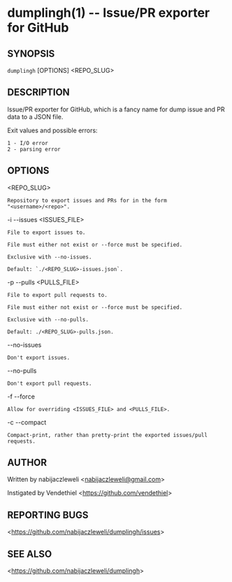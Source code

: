 dumplingh(1) -- Issue/PR exporter for GitHub
============================================

## SYNOPSIS

`dumplingh` [OPTIONS] <REPO_SLUG>

## DESCRIPTION

Issue/PR exporter for GitHub, which is a fancy name for dump issue and
PR data to a JSON file.

Exit values and possible errors:

    1 - I/O error
    2 - parsing error

## OPTIONS

  <REPO_SLUG>

    Repository to export issues and PRs for in the form
    "<username>/<repo>".

  -i --issues <ISSUES_FILE>

    File to export issues to.

    File must either not exist or --force must be specified.

    Exclusive with --no-issues.

    Default: `./<REPO_SLUG>-issues.json`.

  -p --pulls <PULLS_FILE>

    File to export pull requests to.

    File must either not exist or --force must be specified.

    Exclusive with --no-pulls.

    Default: ./<REPO_SLUG>-pulls.json.

  --no-issues

    Don't export issues.

  --no-pulls

    Don't export pull requests.

  -f --force

    Allow for overriding <ISSUES_FILE> and <PULLS_FILE>.

  -c --compact

    Compact-print, rather than pretty-print the exported issues/pull requests.

## AUTHOR

Written by nabijaczleweli &lt;<nabijaczleweli@gmail.com>&gt;

Instigated by Vendethiel &lt;<https://github.com/vendethiel>&gt;

## REPORTING BUGS

&lt;<https://github.com/nabijaczleweli/dumplingh/issues>&gt;

## SEE ALSO

&lt;<https://github.com/nabijaczleweli/dumplingh>&gt;
